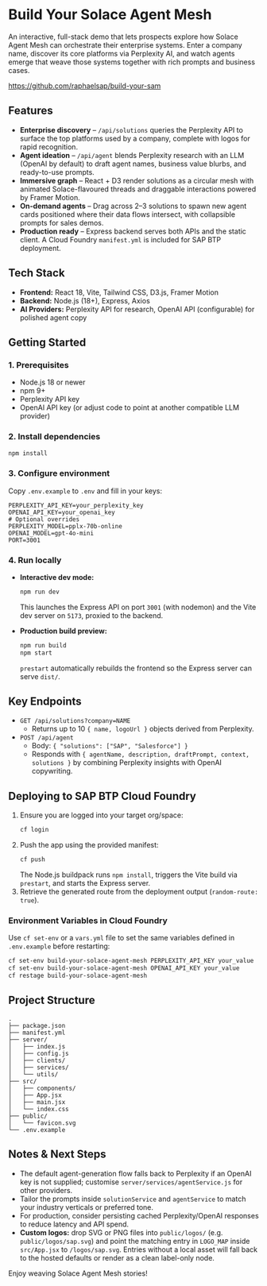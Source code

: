 # Build Your Solace Agent Mesh

An interactive, full-stack demo that lets prospects explore how Solace Agent Mesh can orchestrate their enterprise systems. Enter a company name, discover its core platforms via Perplexity AI, and watch agents emerge that weave those systems together with rich prompts and business cases.

https://github.com/raphaelsap/build-your-sam

## Features

- **Enterprise discovery** – `/api/solutions` queries the Perplexity API to surface the top platforms used by a company, complete with logos for rapid recognition.
- **Agent ideation** – `/api/agent` blends Perplexity research with an LLM (OpenAI by default) to draft agent names, business value blurbs, and ready-to-use prompts.
- **Immersive graph** – React + D3 render solutions as a circular mesh with animated Solace-flavoured threads and draggable interactions powered by Framer Motion.
- **On-demand agents** – Drag across 2–3 solutions to spawn new agent cards positioned where their data flows intersect, with collapsible prompts for sales demos.
- **Production ready** – Express backend serves both APIs and the static client. A Cloud Foundry `manifest.yml` is included for SAP BTP deployment.

## Tech Stack

- **Frontend:** React 18, Vite, Tailwind CSS, D3.js, Framer Motion
- **Backend:** Node.js (18+), Express, Axios
- **AI Providers:** Perplexity API for research, OpenAI API (configurable) for polished agent copy

## Getting Started

### 1. Prerequisites

- Node.js 18 or newer
- npm 9+
- Perplexity API key
- OpenAI API key (or adjust code to point at another compatible LLM provider)

### 2. Install dependencies

```bash
npm install
```

### 3. Configure environment

Copy `.env.example` to `.env` and fill in your keys:

```
PERPLEXITY_API_KEY=your_perplexity_key
OPENAI_API_KEY=your_openai_key
# Optional overrides
PERPLEXITY_MODEL=pplx-70b-online
OPENAI_MODEL=gpt-4o-mini
PORT=3001
```

### 4. Run locally

- **Interactive dev mode:**
  ```bash
  npm run dev
  ```
  This launches the Express API on port `3001` (with nodemon) and the Vite dev server on `5173`, proxied to the backend.

- **Production build preview:**
  ```bash
  npm run build
  npm start
  ```
  `prestart` automatically rebuilds the frontend so the Express server can serve `dist/`.

## Key Endpoints

- `GET /api/solutions?company=NAME`
  - Returns up to 10 `{ name, logoUrl }` objects derived from Perplexity.
- `POST /api/agent`
  - Body: `{ "solutions": ["SAP", "Salesforce"] }`
  - Responds with `{ agentName, description, draftPrompt, context, solutions }` by combining Perplexity insights with OpenAI copywriting.

## Deploying to SAP BTP Cloud Foundry

1. Ensure you are logged into your target org/space:
   ```bash
   cf login
   ```
2. Push the app using the provided manifest:
   ```bash
   cf push
   ```
   The Node.js buildpack runs `npm install`, triggers the Vite build via `prestart`, and starts the Express server.
3. Retrieve the generated route from the deployment output (`random-route: true`).

### Environment Variables in Cloud Foundry

Use `cf set-env` or a `vars.yml` file to set the same variables defined in `.env.example` before restarting:

```bash
cf set-env build-your-solace-agent-mesh PERPLEXITY_API_KEY your_value
cf set-env build-your-solace-agent-mesh OPENAI_API_KEY your_value
cf restage build-your-solace-agent-mesh
```

## Project Structure

```
.
├── package.json
├── manifest.yml
├── server/
│   ├── index.js
│   ├── config.js
│   ├── clients/
│   ├── services/
│   └── utils/
├── src/
│   ├── components/
│   ├── App.jsx
│   ├── main.jsx
│   └── index.css
├── public/
│   └── favicon.svg
└── .env.example
```

## Notes & Next Steps

- The default agent-generation flow falls back to Perplexity if an OpenAI key is not supplied; customise `server/services/agentService.js` for other providers.
- Tailor the prompts inside `solutionService` and `agentService` to match your industry verticals or preferred tone.
- For production, consider persisting cached Perplexity/OpenAI responses to reduce latency and API spend.
- **Custom logos:** drop SVG or PNG files into `public/logos/` (e.g. `public/logos/sap.svg`) and point the matching entry in `LOGO_MAP` inside `src/App.jsx` to `/logos/sap.svg`. Entries without a local asset will fall back to the hosted defaults or render as a clean label-only node.

Enjoy weaving Solace Agent Mesh stories!
